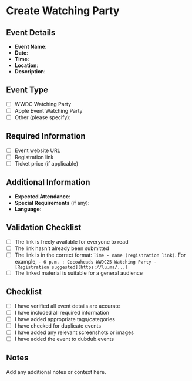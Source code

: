 # Create Watching Party

## Event Details
- **Event Name**: 
- **Date**: 
- **Time**: 
- **Location**: 
- **Description**: 

## Event Type
- [ ] WWDC Watching Party
- [ ] Apple Event Watching Party
- [ ] Other (please specify):

## Required Information
- [ ] Event website URL
- [ ] Registration link
- [ ] Ticket price (if applicable)

## Additional Information
- **Expected Attendance**:
- **Special Requirements** (if any):
- **Language**:

## Validation Checklist
- [ ] The link is freely available for everyone to read
- [ ] The link hasn't already been submitted
- [ ] The link is in the correct format: `Time - name (registration link)`. For example, `- 6 p.m. : Cocoaheads WWDC25 Watching Party - [Registration suggested](https://lu.ma/...)`
- [ ] The linked material is suitable for a general audience

## Checklist
- [ ] I have verified all event details are accurate
- [ ] I have included all required information
- [ ] I have added appropriate tags/categories
- [ ] I have checked for duplicate events
- [ ] I have added any relevant screenshots or images
- [ ] I have added the event to dubdub.events

## Notes
Add any additional notes or context here. 